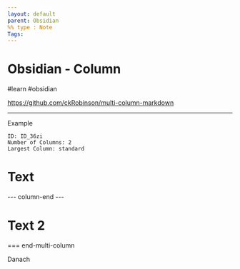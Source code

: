 ```yaml
---
layout: default
parent: Obsidian
%% type : Note
Tags: 
---
```

# Obsidian - Column

#learn #obsidian

https://github.com/ckRobinson/multi-column-markdown


---
Example

```start-multi-column
ID: ID_36zi
Number of Columns: 2
Largest Column: standard
```

# Text 

--- column-end ---

# Text 2

=== end-multi-column

Danach


